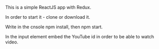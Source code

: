 This is a simple ReactJS app with Redux.

In order to start it - clone or download it.

Write in the cnsole npm install, then npm start.

In the input element embed the YouTube id in order to be able to watch video.

